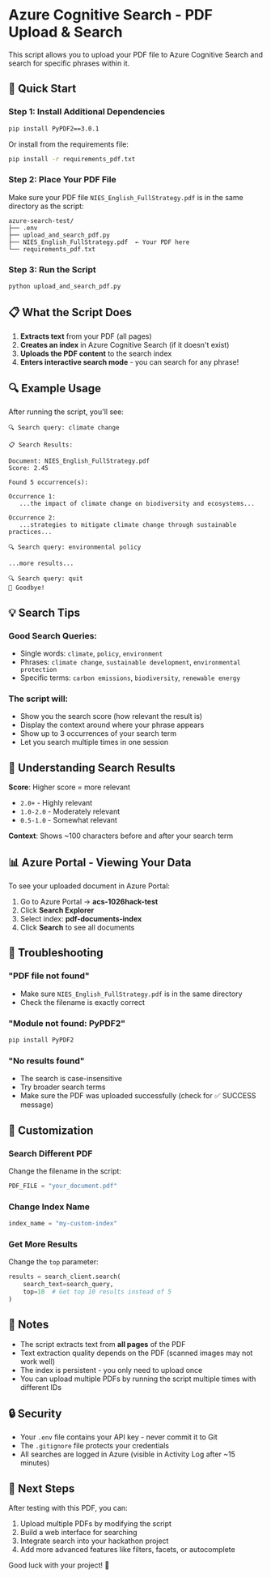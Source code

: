 # Azure Cognitive Search - PDF Upload & Search

This script allows you to upload your PDF file to Azure Cognitive Search and search for specific phrases within it.

## 🚀 Quick Start

### Step 1: Install Additional Dependencies

```bash
pip install PyPDF2==3.0.1
```

Or install from the requirements file:
```bash
pip install -r requirements_pdf.txt
```

### Step 2: Place Your PDF File

Make sure your PDF file `NIES_English_FullStrategy.pdf` is in the same directory as the script:

```
azure-search-test/
├── .env
├── upload_and_search_pdf.py
├── NIES_English_FullStrategy.pdf  ← Your PDF here
└── requirements_pdf.txt
```

### Step 3: Run the Script

```bash
python upload_and_search_pdf.py
```

## 📋 What the Script Does

1. **Extracts text** from your PDF (all pages)
2. **Creates an index** in Azure Cognitive Search (if it doesn't exist)
3. **Uploads the PDF content** to the search index
4. **Enters interactive search mode** - you can search for any phrase!

## 🔍 Example Usage

After running the script, you'll see:

```
🔍 Search query: climate change

📋 Search Results:

Document: NIES_English_FullStrategy.pdf
Score: 2.45

Found 5 occurrence(s):

Occurrence 1:
   ...the impact of climate change on biodiversity and ecosystems...

Occurrence 2:
   ...strategies to mitigate climate change through sustainable practices...

🔍 Search query: environmental policy

...more results...

🔍 Search query: quit
👋 Goodbye!
```

## 💡 Search Tips

### Good Search Queries:
- Single words: `climate`, `policy`, `environment`
- Phrases: `climate change`, `sustainable development`, `environmental protection`
- Specific terms: `carbon emissions`, `biodiversity`, `renewable energy`

### The script will:
- Show you the search score (how relevant the result is)
- Display the context around where your phrase appears
- Show up to 3 occurrences of your search term
- Let you search multiple times in one session

## 🎯 Understanding Search Results

**Score**: Higher score = more relevant
- `2.0+` - Highly relevant
- `1.0-2.0` - Moderately relevant  
- `0.5-1.0` - Somewhat relevant

**Context**: Shows ~100 characters before and after your search term

## 📊 Azure Portal - Viewing Your Data

To see your uploaded document in Azure Portal:

1. Go to Azure Portal → **acs-1026hack-test**
2. Click **Search Explorer**
3. Select index: **pdf-documents-index**
4. Click **Search** to see all documents

## 🔧 Troubleshooting

### "PDF file not found"
- Make sure `NIES_English_FullStrategy.pdf` is in the same directory
- Check the filename is exactly correct

### "Module not found: PyPDF2"
```bash
pip install PyPDF2
```

### "No results found"
- The search is case-insensitive
- Try broader search terms
- Make sure the PDF was uploaded successfully (check for ✅ SUCCESS message)

## 🎨 Customization

### Search Different PDF
Change the filename in the script:
```python
PDF_FILE = "your_document.pdf"
```

### Change Index Name
```python
index_name = "my-custom-index"
```

### Get More Results
Change the `top` parameter:
```python
results = search_client.search(
    search_text=search_query,
    top=10  # Get top 10 results instead of 5
)
```

## 📝 Notes

- The script extracts text from **all pages** of the PDF
- Text extraction quality depends on the PDF (scanned images may not work well)
- The index is persistent - you only need to upload once
- You can upload multiple PDFs by running the script multiple times with different IDs

## 🔒 Security

- Your `.env` file contains your API key - never commit it to Git
- The `.gitignore` file protects your credentials
- All searches are logged in Azure (visible in Activity Log after ~15 minutes)

## 🎉 Next Steps

After testing with this PDF, you can:
1. Upload multiple PDFs by modifying the script
2. Build a web interface for searching
3. Integrate search into your hackathon project
4. Add more advanced features like filters, facets, or autocomplete

Good luck with your project! 🚀

